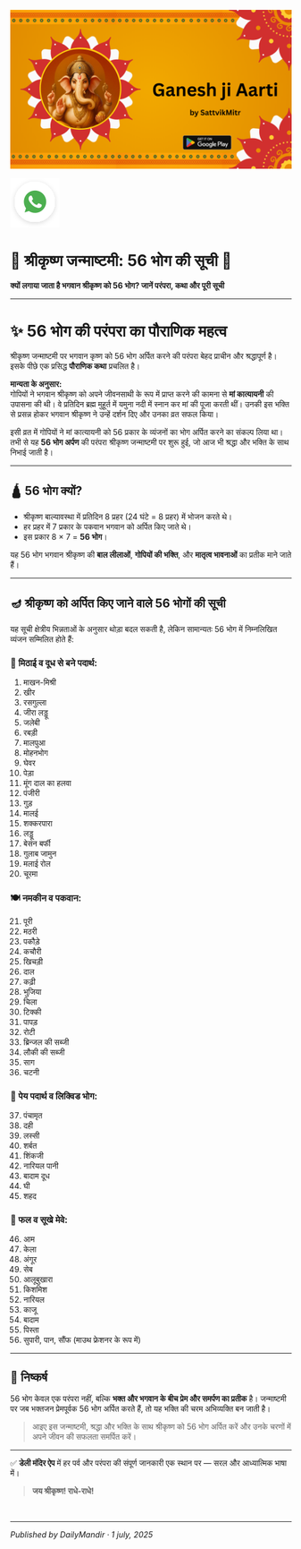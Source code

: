 <!-- Banner SVG -->
![Banner](https://raw.githubusercontent.com/anandwana001/content-repo/refs/heads/main/aarti/ganesh/ganesh_ji_aarti_banner.png)


<!-- Share & WhatsApp icons as SVG -->
<a href="https://api.whatsapp.com/send?text=Check%20out%20this%20article%20in%20the%20Daily%20Mandir%20app%3A%20https%3A%2F%2Fwww.dailymandir.com%2Farticles%3FcontentUrl%3Dhttps%253A%252F%252Fraw.githubusercontent.com%252Fanandwana001%252Fcontent-repo%252Frefs%252Fheads%252Fmain%252Fchalisa%252Fhanuman%252Fhanuman_chalisa_english.md%26title%3DHanuman%2520Chalisa">
  <img src="https://raw.githubusercontent.com/anandwana001/content-repo/refs/heads/main/assets/ic_wtsapp_share_rounded.svg" alt="WhatsApp"/>
</a>


<br>

# 🌼 श्रीकृष्ण जन्माष्टमी: 56 भोग की सूची 🌼  


**क्यों लगाया जाता है भगवान श्रीकृष्ण को 56 भोग? जानें परंपरा, कथा और पूरी सूची**

---

# ✨ 56 भोग की परंपरा का पौराणिक महत्व

श्रीकृष्ण जन्माष्टमी पर भगवान कृष्ण को 56 भोग अर्पित करने की परंपरा बेहद प्राचीन और श्रद्धापूर्ण है। इसके पीछे एक प्रसिद्ध **पौराणिक कथा** प्रचलित है।

**मान्यता के अनुसार:**  
गोपियों ने भगवान श्रीकृष्ण को अपने जीवनसाथी के रूप में प्राप्त करने की कामना से **मां कात्यायनी** की उपासना की थी। वे प्रतिदिन ब्रह्म मुहूर्त में यमुना नदी में स्नान कर मां की पूजा करती थीं। उनकी इस भक्ति से प्रसन्न होकर भगवान श्रीकृष्ण ने उन्हें दर्शन दिए और उनका व्रत सफल किया।

इसी व्रत में गोपियों ने मां कात्यायनी को 56 प्रकार के व्यंजनों का भोग अर्पित करने का संकल्प लिया था। तभी से यह **56 भोग अर्पण** की परंपरा श्रीकृष्ण जन्माष्टमी पर शुरू हुई, जो आज भी श्रद्धा और भक्ति के साथ निभाई जाती है।

---

## 🛕 56 भोग क्यों?

- श्रीकृष्ण बाल्यावस्था में प्रतिदिन 8 प्रहर (24 घंटे = 8 प्रहर) में भोजन करते थे।
- हर प्रहर में 7 प्रकार के पकवान भगवान को अर्पित किए जाते थे।
- इस प्रकार 8 × 7 = **56 भोग**।

यह 56 भोग भगवान श्रीकृष्ण की **बाल लीलाओं**, **गोपियों की भक्ति**, और **मातृत्व भावनाओं** का प्रतीक माने जाते हैं।

---

## 🪔 श्रीकृष्ण को अर्पित किए जाने वाले 56 भोगों की सूची

यह सूची क्षेत्रीय भिन्नताओं के अनुसार थोड़ा बदल सकती है, लेकिन सामान्यतः 56 भोग में निम्नलिखित व्यंजन सम्मिलित होते हैं:

### 🍬 मिठाई व दूध से बने पदार्थ:
1. माखन-मिश्री  
2. खीर  
3. रसगुल्ला  
4. जीरा लड्डू  
5. जलेबी  
6. रबड़ी  
7. मालपुआ  
8. मोहनभोग  
9. घेवर  
10. पेड़ा  
11. मूंग दाल का हलवा  
12. पंजीरी  
13. गुड़  
14. मालई  
15. शक्करपारा  
16. लड्डू  
17. बेसन बर्फी  
18. गुलाब जामुन  
19. मलाई रोल  
20. चूरमा  

### 🍽️ नमकीन व पकवान:
21. पूरी  
22. मठरी  
23. पकौड़े  
24. कचौरी  
25. खिचड़ी  
26. दाल  
27. कढ़ी  
28. भुजिया  
29. चिला  
30. टिक्की  
31. पापड़  
32. रोटी  
33. ब्रिन्जल की सब्जी  
34. लौकी की सब्जी  
35. साग  
36. चटनी  

### 🧴 पेय पदार्थ व लिक्विड भोग:
37. पंचामृत  
38. दही  
39. लस्सी  
40. शर्बत  
41. शिंकजी  
42. नारियल पानी  
43. बादाम दूध  
44. घी  
45. शहद  

### 🍓 फल व सूखे मेवे:
46. आम  
47. केला  
48. अंगूर  
49. सेब  
50. आलूबुखारा  
51. किशमिश  
52. नारियल  
53. काजू  
54. बादाम  
55. पिस्ता  
56. सुपारी, पान, सौंफ (माउथ फ्रेशनर के रूप में)

---

## 🙏 निष्कर्ष

56 भोग केवल एक परंपरा नहीं, बल्कि **भक्त और भगवान के बीच प्रेम और समर्पण का प्रतीक** है। जन्माष्टमी पर जब भक्तजन प्रेमपूर्वक 56 भोग अर्पित करते हैं, तो यह भक्ति की चरम अभिव्यक्ति बन जाती है।

> आइए इस जन्माष्टमी, श्रद्धा और भक्ति के साथ श्रीकृष्ण को 56 भोग अर्पित करें और उनके चरणों में अपने जीवन की सफलता समर्पित करें।


---

✅ **डेली मंदिर ऐप** में हर पर्व और परंपरा की संपूर्ण जानकारी एक स्थान पर — सरल और आध्यात्मिक भाषा में।

> **जय श्रीकृष्ण! राधे-राधे!**

<br>

---

*Published by DailyMandir · 1 july, 2025*
